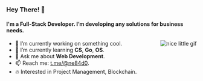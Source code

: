 ### Hey There! 👋

#### I'm a Full-Stack Developer. I’m developing any solutions for business needs.

<img src="https://gist.githubusercontent.com/Nebado/544f489093f8481403dba74d6dd08219/raw/c87e7b1ca603189c237858a42ccc85e1270420c3/Codin.gif" alt="nice little gif" align="right">

- 🔭 I’m currently working on something cool.
- 🌱 I’m currently learning **CS**, **Go**, **OS**.
- 💬 Ask me about **Web Development**.
- 📫 Reach me: [t.me/@ne84d0](https://t.me/@ne84d0).
- 🔥 Interested in Project Management, Blockchain.